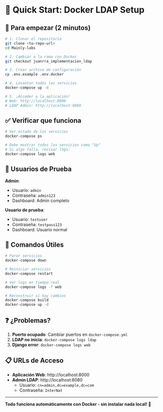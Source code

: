 # 🐳 Quick Start: Docker LDAP Setup

## 🚀 Para empezar (2 minutos)

```bash
# 1. Clonar el repositorio
git clone <tu-repo-url>
cd Mainly-labs

# 2. Cambiar a la rama con Docker
git checkout juanrra_implementacion_ldap

# 3. Crear archivo de configuración
cp .env.example .env.docker

# 4. Levantar todos los servicios
docker-compose up -d

# 5. ¡Acceder a la aplicación!
# Web: http://localhost:8000
# LDAP Admin: http://localhost:8080
```

## ✅ Verificar que funciona

```bash
# Ver estado de los servicios
docker-compose ps

# Debe mostrar todos los servicios como "Up"
# Si algo falla, revisar logs:
docker-compose logs web
```

## 👤 Usuarios de Prueba

**Admin**: 
- Usuario: `admin`
- Contraseña: `admin123`
- Dashboard: Admin completo

**Usuario de prueba**: 
- Usuario: `testuser`  
- Contraseña: `testpass123`
- Dashboard: Usuario normal

## 🔧 Comandos Útiles

```bash
# Parar servicios
docker-compose down

# Reiniciar servicios
docker-compose restart

# Ver logs en tiempo real
docker-compose logs -f web

# Reconstruir si hay cambios
docker-compose build
docker-compose up -d
```

## ❓ ¿Problemas?

1. **Puerto ocupado**: Cambiar puertos en `docker-compose.yml`
2. **LDAP no inicia**: `docker-compose logs ldap`
3. **Django error**: `docker-compose logs web`

## 📋 URLs de Acceso

- **Aplicación Web**: http://localhost:8000
- **Admin LDAP**: http://localhost:8080  
  - Usuario: `cn=admin,dc=example,dc=com`
  - Contraseña: `InterNat`

---

**Todo funciona automáticamente con Docker - sin instalar nada local!** 🎉